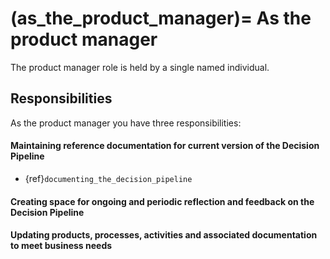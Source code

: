 (as_the_product_manager)=
As the product manager
======================

The product manager role is held by a single named individual.

## Responsibilities

As the product manager you have three responsibilities:

#### Maintaining reference documentation for current version of the Decision Pipeline

- {ref}`documenting_the_decision_pipeline`

#### Creating space for ongoing and periodic reflection and feedback on the Decision Pipeline

#### Updating products, processes, activities and associated documentation to meet business needs   